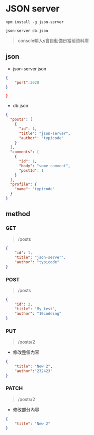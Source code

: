 # JSON server

```
npm install -g json-server
```

```
json-server db.json
```

> console輸入s會自動備份當前資料庫

## json

- json-server.json 

```json
{
    "port":3020
}

}
```
- db.json

```json
{
  "posts": [
    {
      "id": 1,
      "title": "json-server",
      "author": "typicode"
    }
  ],
  "comments": [
    {
      "id": 1,
      "body": "some comment",
      "postId": 1
    }
  ],
  "profile": {
    "name": "typicode"
  }
}
```

## method

### GET 

> /posts

```json
{
    "id": 1,
    "title": "json-server",
    "author": "typicode"
}
```

### POST

> /posts

```json
{
    "id": 2,
    "title": "My test",
    "author": "10codeing"
}
```
### PUT

> /posts/2

- 修改整個內容

```json
{
    "title": "New 2",
    "author":"232423"
}
```
### PATCH

> /posts/2

- 修改部分內容

```json
{
    "title": "New 2"
}


